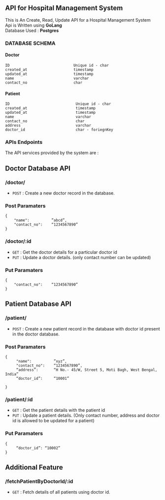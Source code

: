 ## API for Hospital Management System
This is An Create, Read, Update API for a Hospital Management System <br />
Api is Written using **GoLang** <br />
Database Used : **Postgres** <br />

### DATABASE SCHEMA

#### Doctor
```
ID                             Unique id - char
created_at                     timestamp
updated_at                     timestamp
name                           varchar
contact_no                     char
```
#### Patient
```
ID                              Unique id - char
created_at                      timestamp
updated_at                      timestamp
name                            varchar
contact_no                      char
address                         varchar
doctor_id                       char - foriegnKey
```

### APIs Endpoints

The API services provided by the system are :
## Doctor Database API
### /doctor/

* `POST` : Create a new doctor record in the database.

### Post Paramaters
```
{
    "name":          ”abcd”,
    "contact_no":    “1234567890”
}
```

### /doctor/:id
* `GET` : Get the doctor details for a particular doctor id
* `PUT` : Update a doctor details. (only contact number can be updated)
### Put Paramaters
```
{
    "contact_no":    “1234567890”
}
```
## Patient Database API
### /patient/

* `POST` : Create a new patient record in the database with doctor id present in the doctor database.

### Post Paramaters
```
{
     "name":          ”xyz”,
     "contact_no":    “1234567890”,
     “address”:       “H No.- 45/W, Street 5, Moti Bagh, West Bengal, India”
     “doctor_id”:     “10001”

}
```

### /patient/:id
* `GET` : Get the patient details with the patient id
* `PUT` : Update a patient details. (Only contact number, address and doctor id is allowed to be updated for a patient)
### Put Paramaters
```
{
     “doctor_id”: “10002”
}
```

## Additional Feature
### /fetchPatientByDoctorId/:id

* `GET` : Fetch details of all patients using doctor id.

